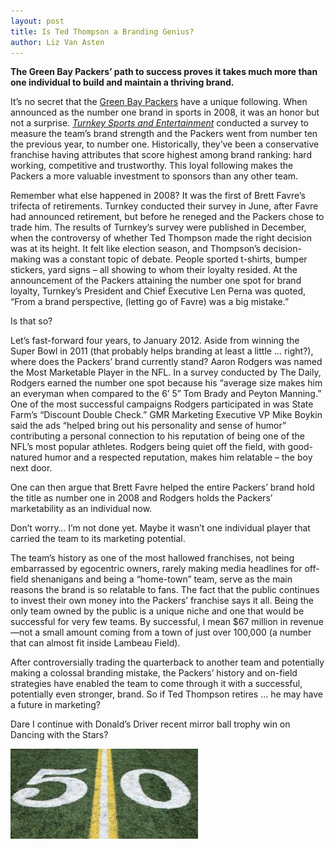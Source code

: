 ```yaml
---
layout: post
title: Is Ted Thompson a Branding Genius?
author: Liz Van Asten
---
```


**The Green Bay Packers’ path to success proves it takes much more than one individual to build and maintain a thriving brand.**

It’s no secret that the [Green Bay Packers](http://www.packers.com/) have a unique following. When announced as the number one brand in sports in 2008, it was an honor but not a surprise. [*Turnkey Sports and Entertainment*](http://turnkeyse.com/) conducted a survey to measure the team’s brand strength and the Packers went from number ten the previous year, to number one. Historically, they’ve been a conservative franchise having attributes that score highest among brand ranking: hard working, competitive and trustworthy. This loyal following makes the Packers a more valuable investment to sponsors than any other team.

Remember what else happened in 2008? It was the first of Brett Favre’s trifecta of retirements. Turnkey conducted their survey in June, after Favre had announced retirement, but before he reneged and the Packers chose to trade him. The results of Turnkey’s survey were published in December, when the controversy of whether Ted Thompson made the right decision was at its height. It felt like election season, and Thompson’s decision-making was a constant topic of debate. People sported t-shirts, bumper stickers, yard signs – all showing to whom their loyalty resided. At the announcement of the Packers attaining the number one spot for brand loyalty, Turnkey’s President and Chief Executive Len Perna was quoted, “From a brand perspective, (letting go of Favre) was a big mistake.”

Is that so?

Let’s fast-forward four years, to January 2012. Aside from winning the Super Bowl in 2011 (that probably helps branding at least a little … right?), where does the Packers’ brand currently stand? Aaron Rodgers was named the Most Marketable Player in the NFL. In a survey conducted by The Daily, Rodgers earned the number one spot because his “average size makes him an everyman when compared to the 6’ 5” Tom Brady and Peyton Manning.” One of the most successful campaigns Rodgers participated in was State Farm’s “Discount Double Check.” GMR Marketing Executive VP Mike Boykin said the ads “helped bring out his personality and sense of humor” contributing a personal connection to his reputation of being one of the NFL’s most popular athletes. Rodgers being quiet off the field, with good-natured humor and a respected reputation, makes him relatable – the boy next door.

One can then argue that Brett Favre helped the entire Packers’ brand hold the title as number one in 2008 and Rodgers holds the Packers’ marketability as an individual now.

Don’t worry… I’m not done yet. Maybe it wasn’t one individual player that carried the team to its marketing potential.

The team’s history as one of the most hallowed franchises, not being embarrassed by egocentric owners, rarely making media headlines for off-field shenanigans and being a “home-town” team, serve as the main reasons the brand is so relatable to fans. The fact that the public continues to invest their own money into the Packers’ franchise says it all. Being the only team owned by the public is a unique niche and one that would be successful for very few teams. By successful, I mean $67 million in revenue—not a small amount coming from a town of just over 100,000 (a number that can almost fit inside Lambeau Field).

After controversially trading the quarterback to another team and potentially making a colossal branding mistake, the Packers’ history and on-field strategies have enabled the team to come through it with a successful, potentially even stronger, brand. So if Ted Thompson retires … he may have a future in marketing?

Dare I continue with Donald’s Driver recent mirror ball trophy win on Dancing with the Stars?

![](/img/Packer1-300x144.jpg)
